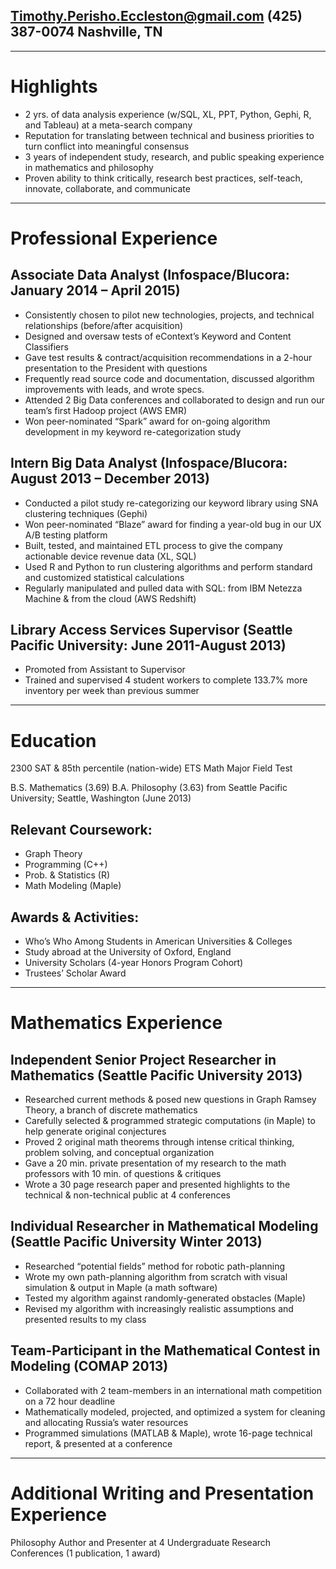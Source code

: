 ## Timothy.Perisho.Eccleston@gmail.com	(425) 387-0074	Nashville, TN

---
# Highlights
-	2 yrs. of data analysis experience (w/SQL, XL, PPT, Python, Gephi, R, and Tableau) at a meta-search company
-	Reputation for translating between technical and business priorities to turn conflict into meaningful consensus
-	3 years of independent study, research, and public speaking experience in mathematics and philosophy
-	Proven ability to think critically, research best practices, self-teach, innovate, collaborate, and communicate

---
# Professional Experience

## Associate Data Analyst (Infospace/Blucora: January 2014 – April 2015)
-	Consistently chosen to pilot new technologies, projects, and technical relationships (before/after acquisition)
-	Designed and oversaw tests of eContext’s Keyword and Content Classifiers
-	Gave test results & contract/acquisition recommendations in a 2-hour presentation to the President with questions
-	Frequently read source code and documentation, discussed algorithm improvements with leads, and wrote specs.
-	Attended 2 Big Data conferences and collaborated to design and run our team’s first Hadoop project (AWS EMR)
-	Won peer-nominated “Spark” award for on-going algorithm development in my keyword re-categorization study

## Intern Big Data Analyst (Infospace/Blucora: August 2013 – December 2013)
-	Conducted a pilot study re-categorizing our keyword library using SNA clustering techniques (Gephi)
-	Won peer-nominated “Blaze” award for finding a year-old bug in our UX A/B testing platform
-	Built, tested, and maintained ETL process to give the company actionable device revenue data (XL, SQL)
-	Used R and Python to run clustering algorithms and perform standard and customized statistical calculations
-	Regularly manipulated and pulled data with SQL: from IBM Netezza Machine & from the cloud (AWS Redshift)

## Library Access Services Supervisor (Seattle Pacific University: June 2011-August 2013)
-	Promoted from Assistant to Supervisor
-	Trained and supervised 4 student workers to complete 133.7% more inventory per week than previous summer

---
# Education
2300 SAT & 85th percentile	(nation-wide) ETS Math Major Field Test

B.S. Mathematics (3.69)
B.A. Philosophy (3.63) from Seattle Pacific University; Seattle, Washington (June 2013)

## Relevant Coursework:
-	Graph Theory
-	Programming (C++)
-	Prob. & Statistics (R)
-	Math Modeling (Maple)

## Awards & Activities:
-	Who’s Who Among Students in American Universities & Colleges
-	Study abroad at the University of Oxford, England
-	University Scholars (4-year Honors Program Cohort)
-	Trustees’ Scholar Award

---
# Mathematics Experience

## Independent Senior Project Researcher in Mathematics (Seattle Pacific University 2013)
-	Researched current methods & posed new questions in Graph Ramsey Theory, a branch of discrete mathematics
-	Carefully selected & programmed strategic computations (in Maple) to help generate original conjectures
-	Proved 2 original math theorems through intense critical thinking, problem solving, and conceptual organization
-	Gave a 20 min. private presentation of my research to the math professors with 10 min. of questions & critiques
-	Wrote a 30 page research paper and presented highlights to the technical & non-technical public at 4 conferences

## Individual Researcher in Mathematical Modeling (Seattle Pacific University Winter 2013)
-	Researched “potential fields” method for robotic path-planning
-	Wrote my own path-planning algorithm from scratch with visual simulation & output in Maple (a math software)
-	Tested my algorithm against randomly-generated obstacles (Maple)
-	Revised my algorithm with increasingly realistic assumptions and presented results to my class

## Team-Participant in the Mathematical Contest in Modeling (COMAP 2013)
-	Collaborated with 2 team-members in an international math competition on a 72 hour deadline
-	Mathematically modeled, projected, and optimized a system for cleaning and allocating Russia’s water resources
-	Programmed simulations (MATLAB & Maple), wrote 16-page technical report, & presented at a conference

---
# Additional Writing and Presentation Experience

Philosophy Author and Presenter at 4 Undergraduate Research Conferences (1 publication, 1 award)
